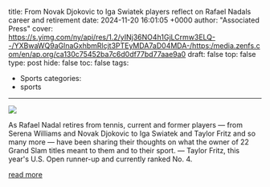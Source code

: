 title: From Novak Djokovic to Iga Swiatek players reflect on Rafael Nadals career and retirement
date: 2024-11-20 16:01:05 +0000
author: "Associated Press"
cover: https://s.yimg.com/ny/api/res/1.2/yINj36NO4h1GjLCrmw3ELQ--/YXBwaWQ9aGlnaGxhbmRlcjt3PTEyMDA7aD04MDA-/https:/media.zenfs.com/en/ap.org/ca130c75452ba7c6d0df77bd77aae9a0
draft: false
top: false
type: post
hide: false
toc: false
tags:
  - Sports
categories:
  - sports
---

![](https://s.yimg.com/ny/api/res/1.2/yINj36NO4h1GjLCrmw3ELQ--/YXBwaWQ9aGlnaGxhbmRlcjt3PTEyMDA7aD04MDA-/https:/media.zenfs.com/en/ap.org/ca130c75452ba7c6d0df77bd77aae9a0)

As Rafael Nadal retires from tennis, current and former players — from Serena Williams and Novak Djokovic to Iga Swiatek and Taylor Fritz and so many more — have been sharing their thoughts on what the owner of 22 Grand Slam titles meant to them and to their sport. — Taylor Fritz, this year's U.S. Open runner-up and currently ranked No. 4.

[read more](https://sports.yahoo.com/novak-djokovic-iga-swiatek-players-160105150.html)
